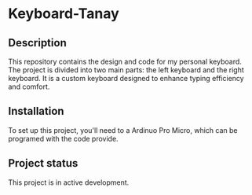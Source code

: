 # Keyboard-Tanay

## Description

This repository contains the design and code for my personal keyboard. The project is divided into two main parts: the left keyboard and the right keyboard. It is a custom keyboard designed to enhance typing efficiency and comfort.

## Installation

To set up this project, you'll need to a Ardinuo Pro Micro, which can be programed with the code provide.

## Project status

This project is in active development.

